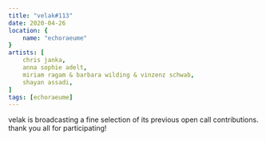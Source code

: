```yaml
---
title: "velak#113"
date: 2020-04-26
location: {
    name: "echoraeume"
}
artists: [
    chris janka,
    anna sophie adelt,
    miriam ragam & barbara wilding & vinzenz schwab,
    shayan assadi,
]
tags: [echoraeume]
---
```

velak is broadcasting a fine selection of its previous open call contributions.  
thank you all for participating!

